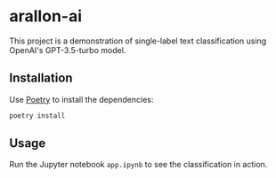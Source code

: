# arallon-ai

This project is a demonstration of single-label text classification using OpenAI's GPT-3.5-turbo model.

## Installation

Use [Poetry](https://python-poetry.org/) to install the dependencies:

```sh
poetry install
```

## Usage

Run the Jupyter notebook `app.ipynb` to see the classification in action.
